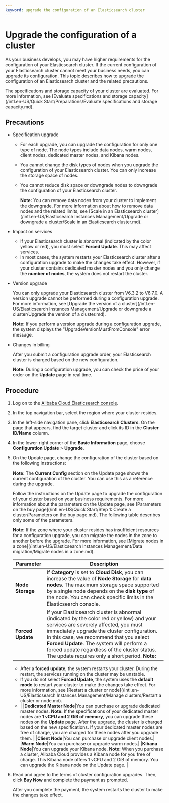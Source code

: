 ```yaml
---
keyword: upgrade the configuration of an Elasticsearch cluster
---
```


# Upgrade the configuration of a cluster

As your business develops, you may have higher requirements for the configuration of your Elasticsearch cluster. If the current configuration of your Elasticsearch cluster cannot meet your business needs, you can upgrade its configuration. This topic describes how to upgrade the configuration of an Elasticsearch cluster and the related precautions.

The specifications and storage capacity of your cluster are evaluated. For more information, see [Evaluate specifications and storage capacity](/intl.en-US/Quick Start/Preparations/Evaluate specifications and storage capacity.md).

## Precautions

-   Specification upgrade
    -   For each upgrade, you can upgrade the configuration for only one type of node. The node types include data nodes, warm nodes, client nodes, dedicated master nodes, and Kibana nodes.
    -   You cannot change the disk types of nodes when you upgrade the configuration of your Elasticsearch cluster. You can only increase the storage space of nodes.
    -   You cannot reduce disk space or downgrade nodes to downgrade the configuration of your Elasticsearch cluster.

        **Note:** You can remove data nodes from your cluster to implement the downgrade. For more information about how to remove data nodes and the related limits, see [Scale in an Elasticsearch cluster](/intl.en-US/Elasticsearch Instances Management/Upgrade or downgrade a cluster/Scale in an Elasticsearch cluster.md).

-   Impact on services
    -   If your Elasticsearch cluster is abnormal \(indicated by the color yellow or red\), you must select **Forced Update**. This may affect services.
    -   In most cases, the system restarts your Elasticsearch cluster after a configuration upgrade to make the changes take effect. However, if your cluster contains dedicated master nodes and you only change the **number of nodes**, the system does not restart the cluster.
-   Version upgrade

    You can only upgrade your Elasticsearch cluster from V6.3.2 to V6.7.0. A version upgrade cannot be performed during a configuration upgrade. For more information, see [Upgrade the version of a cluster](/intl.en-US/Elasticsearch Instances Management/Upgrade or downgrade a cluster/Upgrade the version of a cluster.md).

    **Note:** If you perform a version upgrade during a configuration upgrade, the system displays the "UpgradeVersionMustFromConsole" error message.

-   Changes in billing

    After you submit a configuration upgrade order, your Elasticsearch cluster is charged based on the new configuration.

    **Note:** During a configuration upgrade, you can check the price of your order on the **Update** page in real time.


## Procedure

1.  Log on to the [Alibaba Cloud Elasticsearch console](https://elasticsearch.console.aliyun.com/#/home).

2.  In the top navigation bar, select the region where your cluster resides.

3.  In the left-side navigation pane, click **Elasticsearch Clusters**. On the page that appears, find the target cluster and click its ID in the **Cluster ID/Name** column.

4.  In the lower-right corner of the **Basic Information** page, choose **Configuration Update** \> **Upgrade**.

5.  On the Update page, change the configuration of the cluster based on the following instructions:

    **Note:** The **Current Config** section on the Update page shows the current configuration of the cluster. You can use this as a reference during the upgrade.

    Follow the instructions on the Update page to upgrade the configuration of your cluster based on your business requirements. For more information about the parameters on the Update page, see [Parameters on the buy page](/intl.en-US/Quick Start/Step 1: Create a cluster/Parameters on the buy page.md). The following table describes only some of the parameters.

    **Note:** If the zone where your cluster resides has insufficient resources for a configuration upgrade, you can migrate the nodes in the zone to another before the upgrade. For more information, see [Migrate nodes in a zone](/intl.en-US/Elasticsearch Instances Management/Data migration/Migrate nodes in a zone.md).

    |Parameter|Description|
    |---------|-----------|
    |**Node Storage**|If **Category** is set to **Cloud Disk**, you can increase the value of **Node Storage** for **data nodes**. The maximum storage space supported by a single node depends on the **disk type** of the node. You can check specific limits in the Elasticsearch console.|
    |**Forced Update**|If your Elasticsearch cluster is abnormal \(indicated by the color red or yellow\) and your services are severely affected, you must immediately upgrade the cluster configuration. In this case, we recommend that you select **Forced Update**. The system will perform a forced update regardless of the cluster status. The update requires only a short period. **Note:**

    -   After a **forced update**, the system restarts your cluster. During the restart, the services running on the cluster may be unstable.
    -   If you do not select **Forced Update**, the system uses the **default mode** to restart your cluster to make the changes take effect. For more information, see [Restart a cluster or node](/intl.en-US/Elasticsearch Instances Management/Manage clusters/Restart a cluster or node.md).
    -   |
    |**Dedicated Master Node**|You can purchase or upgrade dedicated master nodes. **Note:** If the specifications of your dedicated master nodes are **1 vCPU and 2 GiB of memory**, you can upgrade these nodes on the **Update** page. After the upgrade, the cluster is charged based on the new specifications. If your dedicated master nodes are free of charge, you are charged for these nodes after you upgrade them. |
    |**Client Node**|You can purchase or upgrade client nodes.|
    |**Warm Node**|You can purchase or upgrade warm nodes.|
    |**Kibana Node**|You can upgrade your Kibana node. **Note:** When you purchase a cluster, Alibaba Cloud provides a Kibana node for you free of charge. This Kibana node offers 1 vCPU and 2 GiB of memory. You can upgrade the Kibana node on the Update page. |

6.  Read and agree to the terms of cluster configuration upgrades. Then, click **Buy Now** and complete the payment as prompted.

    After you complete the payment, the system restarts the cluster to make the changes take effect.


